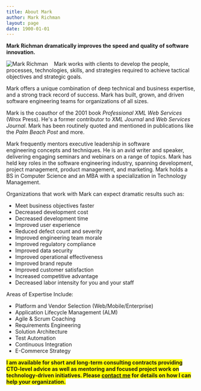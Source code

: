 ```yaml
---
title: About Mark
author: Mark Richman
layout: page
date: 1900-01-01
---
```

**Mark Richman dramatically improves the speed and quality of software innovation.**

<!-- 
<img src="/wp-content/uploads/2014/01/11051792_10100114777738126_1884269413074266382_n-150x150.jpg" alt="Mark Richman" width="204" height="204" srcset="/wp-content/uploads/2014/01/11051792_10100114777738126_1884269413074266382_n-66x66.jpg 66w, /wp-content/uploads/2014/01/11051792_10100114777738126_1884269413074266382_n-150x150.jpg 150w, /wp-content/uploads/2014/01/11051792_10100114777738126_1884269413074266382_n-300x300.jpg 300w, /wp-content/uploads/2014/01/11051792_10100114777738126_1884269413074266382_n.jpg 720w" sizes="(max-width: 204px) 100vw, 204px" />
-->

<div style="float:left; margin-right:1rem;">
<img src="/wp-content/uploads/2014/01/11051792_10100114777738126_1884269413074266382_n-150x150.jpg" alt="Mark Richman"/>
</div>

Mark works with clients to develop the people, processes, technologies, skills, and strategies required to achieve tactical objectives and strategic goals.

Mark offers a unique combination of deep technical and business expertise, and a strong track record of success. Mark has built, grown, and driven software engineering teams for organizations of all sizes.

Mark is the coauthor of the 2001 book _Professional XML Web Services_ (Wrox Press). He's a former contributor to _XML Journal_ and _Web Services Journal_. Mark has been routinely quoted and mentioned in publications like the _Palm Beach Post_ and more.

Mark frequently mentors executive leadership in software engineering concepts and techniques. He is an avid writer and speaker, delivering engaging seminars and webinars on a range of topics. Mark has held key roles in the software engineering industry, spanning development, project management, product management, and marketing. Mark holds a BS in Computer Science and an MBA with a specialization in Technology Management.

Organizations that work with Mark can expect dramatic results such as:

  * Meet business objectives faster
  * Decreased development cost
  * Decreased development time
  * Improved user experience
  * Reduced defect count and severity
  * Improved engineering team morale
  * Improved regulatory compliance
  * Improved data security
  * Improved operational effectiveness
  * Improved brand repute
  * Improved customer satisfaction
  * Increased competitive advantage
  * Decreased labor intensity for you and your staff

Areas of Expertise Include:

  * Platform and Vendor Selection (Web/Mobile/Enterprise)
  * Application Lifecycle Management (ALM)
  * Agile & Scrum Coaching
  * Requirements Engineering
  * Solution Architecture
  * Test Automation
  * Continuous Integration
  * E-Commerce Strategy

<span style="background-color: #ffff00; font-weight: bold;">I am available for short and long-term consulting contracts providing CTO-level advice as well as mentoring and focused project work on technology-driven initiatives. Please <a title="Contact" href="/contact">contact me</a> for details on how I can help your organization.</span>
